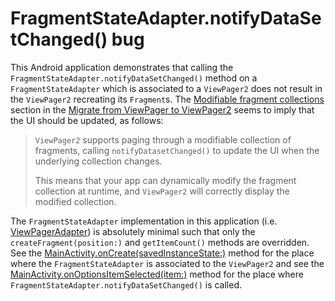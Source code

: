# FragmentStateAdapter.notifyDataSetChanged() bug

This Android application demonstrates that calling the `FragmentStateAdapter.notifyDataSetChanged()` method on a `FragmentStateAdapter` which is associated to a `ViewPager2` does not result in the `ViewPager2` recreating its `Fragment`s.
The [Modifiable fragment collections](https://developer.android.com/training/animation/vp2-migration#modifiable-fragments) section in the [Migrate from ViewPager to ViewPager2](https://developer.android.com/training/animation/vp2-migration) seems to imply that the UI should be updated, as follows:

> `ViewPager2` supports paging through a modifiable collection of fragments, calling `notifyDatasetChanged()` to update the UI when the underlying collection changes.
>
> This means that your app can dynamically modify the fragment collection at runtime, and `ViewPager2` will correctly display the modified collection.

The `FragmentStateAdapter` implementation in this application (i.e. [ViewPagerAdapter](src/main/java/com/tazkiyatech/viewpager2/experiments/app1/ViewPagerAdapter.kt)) is absolutely minimal such that only the `createFragment(position:)` and `getItemCount()` methods are overridden. 
See the [MainActivity.onCreate(savedInstanceState:)](src/main/java/com/tazkiyatech/viewpager2/experiments/app1/MainActivity.kt) method for the place where the `FragmentStateAdapter` is associated to the `ViewPager2` and see the [MainActivity.onOptionsItemSelected(item:)](src/main/java/com/tazkiyatech/viewpager2/experiments/app1/MainActivity.kt) method for the place where `FragmentStateAdapter.notifyDataSetChanged()` is called.
